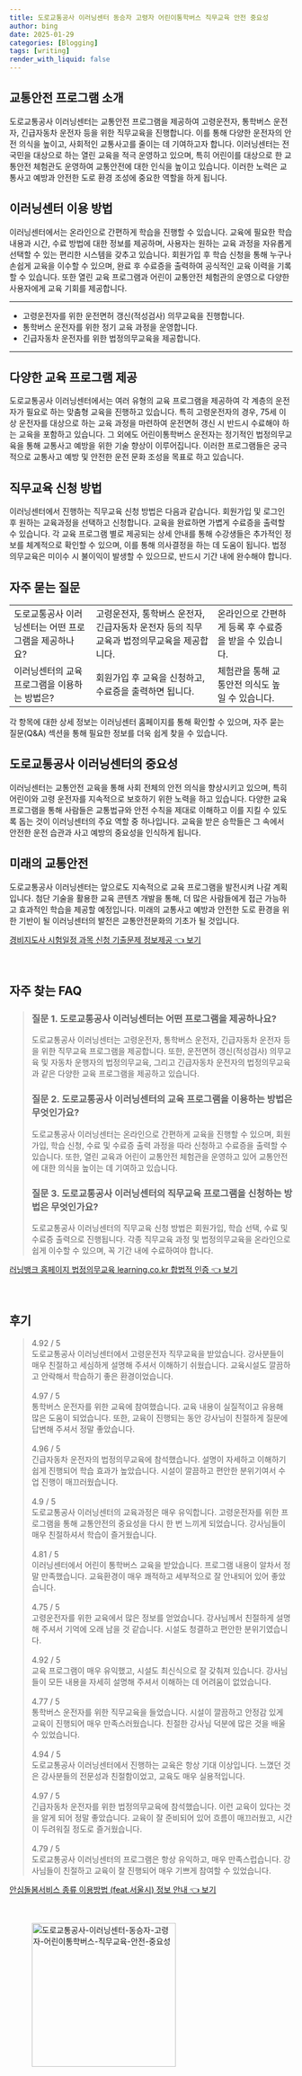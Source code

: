 ```yaml
---
title: 도로교통공사 이러닝센터 동승자 고령자 어린이통학버스 직무교육 안전 중요성
author: bing
date: 2025-01-29
categories: [Blogging]
tags: [writing]
render_with_liquid: false
---
```



<h2 id='교통안전 프로그램 소개'>교통안전 프로그램 소개</h2>

<p>도로교통공사 이러닝센터는 교통안전 프로그램을 제공하여 고령운전자, 통학버스 운전자, 긴급자동차 운전자 등을 위한 직무교육을 진행합니다. 이를 통해 다양한 운전자의 안전 의식을 높이고, 사회적인 교통사고를 줄이는 데 기여하고자 합니다. 이러닝센터는 전 국민을 대상으로 하는 열린 교육을 적극 운영하고 있으며, 특히 어린이를 대상으로 한 교통안전 체험관도 운영하여 교통안전에 대한 인식을 높이고 있습니다. 이러한 노력은 교통사고 예방과 안전한 도로 환경 조성에 중요한 역할을 하게 됩니다.</p>

<h2 id='이러닝센터 이용 방법'>이러닝센터 이용 방법</h2>

<p>이러닝센터에서는 온라인으로 간편하게 학습을 진행할 수 있습니다. 교육에 필요한 학습 내용과 시간, 수료 방법에 대한 정보를 제공하며, 사용자는 원하는 교육 과정을 자유롭게 선택할 수 있는 편리한 시스템을 갖추고 있습니다. 회원가입 후 학습 신청을 통해 누구나 손쉽게 교육을 이수할 수 있으며, 완료 후 수료증을 출력하여 공식적인 교육 이력을 기록할 수 있습니다. 또한 열린 교육 프로그램과 어린이 교통안전 체험관의 운영으로 다양한 사용자에게 교육 기회를 제공합니다.</p>

<hr />

<ul>
    <li>고령운전자를 위한 운전면허 갱신(적성검사) 의무교육을 진행합니다.</li>
    <li>통학버스 운전자를 위한 정기 교육 과정을 운영합니다.</li>
    <li>긴급자동차 운전자를 위한 법정의무교육을 제공합니다.</li>
</ul>

<hr />

<h2 id='다양한 교육 프로그램 제공'>다양한 교육 프로그램 제공</h2>

<p>도로교통공사 이러닝센터에서는 여러 유형의 교육 프로그램을 제공하여 각 계층의 운전자가 필요로 하는 맞춤형 교육을 진행하고 있습니다. 특히 고령운전자의 경우, 75세 이상 운전자를 대상으로 하는 교육 과정을 마련하여 운전면허 갱신 시 반드시 수료해야 하는 교육을 포함하고 있습니다. 그 외에도 어린이통학버스 운전자는 정기적인 법정의무교육을 통해 교통사고 예방을 위한 기술 향상이 이루어집니다. 이러한 프로그램들은 궁극적으로 교통사고 예방 및 안전한 운전 문화 조성을 목표로 하고 있습니다.</p>

<h2 id='직무교육 신청 방법'>직무교육 신청 방법</h2>

<p>이러닝센터에서 진행하는 직무교육 신청 방법은 다음과 같습니다. 회원가입 및 로그인 후 원하는 교육과정을 선택하고 신청합니다. 교육을 완료하면 가볍게 수료증을 출력할 수 있습니다. 각 교육 프로그램 별로 제공되는 상세 안내를 통해 수강생들은 추가적인 정보를 체계적으로 확인할 수 있으며, 이를 통해 의사결정을 하는 데 도움이 됩니다. 법정의무교육은 미이수 시 불이익이 발생할 수 있으므로, 반드시 기간 내에 완수해야 합니다.</p>

<h2 id='자주 묻는 질문'>자주 묻는 질문</h2>

<table>
    <tr>
        <td>도로교통공사 이러닝센터는 어떤 프로그램을 제공하나요?</td>
        <td>고령운전자, 통학버스 운전자, 긴급자동차 운전자 등의 직무교육과 법정의무교육을 제공합니다.</td>
        <td>온라인으로 간편하게 등록 후 수료증을 받을 수 있습니다.</td>
    </tr>
    <tr>
        <td>이러닝센터의 교육 프로그램을 이용하는 방법은?</td>
        <td>회원가입 후 교육을 신청하고, 수료증을 출력하면 됩니다.</td>
        <td>체험관을 통해 교통안전 의식도 높일 수 있습니다.</td>
    </tr>
</table>

<p>각 항목에 대한 상세 정보는 이러닝센터 홈페이지를 통해 확인할 수 있으며, 자주 묻는 질문(Q&A) 섹션을 통해 필요한 정보를 더욱 쉽게 찾을 수 있습니다.</p>

<h2 id='도로교통공사 이러닝센터의 중요성'>도로교통공사 이러닝센터의 중요성</h2>

<p>이러닝센터는 교통안전 교육을 통해 사회 전체의 안전 의식을 향상시키고 있으며, 특히 어린이와 고령 운전자를 지속적으로 보호하기 위한 노력을 하고 있습니다. 다양한 교육 프로그램을 통해 사람들은 교통법규와 안전 수칙을 제대로 이해하고 이를 지킬 수 있도록 돕는 것이 이러닝센터의 주요 역할 중 하나입니다. 교육을 받은 승학들은 그 속에서 안전한 운전 습관과 사고 예방의 중요성을 인식하게 됩니다.</p>

<h2 id='미래의 교통안전'>미래의 교통안전</h2>

<p>도로교통공사 이러닝센터는 앞으로도 지속적으로 교육 프로그램을 발전시켜 나갈 계획입니다. 첨단 기술을 활용한 교육 콘텐츠 개발을 통해, 더 많은 사람들에게 접근 가능하고 효과적인 학습을 제공할 예정입니다. 미래의 교통사고 예방과 안전한 도로 환경을 위한 기반이 될 이러닝센터의 발전은 교통안전문화의 기초가 될 것입니다.</p>


<p><a class="click-button" title="경비지도사 시험일정 과목 신청 기출문제 정보제공" href="https://greenforu.github.io/posts/%EA%B2%BD%EB%B9%84%EC%A7%80%EB%8F%84%EC%82%AC-%EC%8B%9C%ED%97%98%EC%9D%BC%EC%A0%95-%EA%B3%BC%EB%AA%A9-%EC%8B%A0%EC%B2%AD-%EA%B8%B0%EC%B6%9C%EB%AC%B8%EC%A0%9C-%EC%A0%95%EB%B3%B4%EC%A0%9C%EA%B3%B5/" rel="dofollow">경비지도사 시험일정 과목 신청 기출문제 정보제공 👈 보기</a></p><br>
<h2 id='자주_찾는_FAQ'>자주 찾는 FAQ</h2>
<div itemscope="" itemtype="https://schema.org/FAQPage"> 
<blockquote> 
<div itemscope="" itemprop="mainEntity" itemtype="https://schema.org/Question"> 
<h3 itemprop="name">질문 1. 도로교통공사 이러닝센터는 어떤 프로그램을 제공하나요?</h3> 
<div itemscope="" itemprop="acceptedAnswer" itemtype="https://schema.org/Answer"> 
<span itemprop="text"> 
<p>도로교통공사 이러닝센터는 고령운전자, 통학버스 운전자, 긴급자동차 운전자 등을 위한 직무교육 프로그램을 제공합니다. 또한, 운전면허 갱신(적성검사) 의무교육 및 자동차 운행자의 법정의무교육, 그리고 긴급자동차 운전자의 법정의무교육과 같은 다양한 교육 프로그램을 제공하고 있습니다.</p> 
</span> 
</div> 
</div> 

<div itemscope="" itemprop="mainEntity" itemtype="https://schema.org/Question"> 
<h3 itemprop="name">질문 2. 도로교통공사 이러닝센터의 교육 프로그램을 이용하는 방법은 무엇인가요?</h3> 
<div itemscope="" itemprop="acceptedAnswer" itemtype="https://schema.org/Answer"> 
<span itemprop="text"> 
<p>도로교통공사 이러닝센터는 온라인으로 간편하게 교육을 진행할 수 있으며, 회원가입, 학습 신청, 수료 및 수료증 출력 과정을 따라 신청하고 수료증을 출력할 수 있습니다. 또한, 열린 교육과 어린이 교통안전 체험관을 운영하고 있어 교통안전에 대한 의식을 높이는 데 기여하고 있습니다.</p> 
</span> 
</div> 
</div> 

<div itemscope="" itemprop="mainEntity" itemtype="https://schema.org/Question"> 
<h3 itemprop="name">질문 3. 도로교통공사 이러닝센터의 직무교육 프로그램을 신청하는 방법은 무엇인가요?</h3> 
<div itemscope="" itemprop="acceptedAnswer" itemtype="https://schema.org/Answer"> 
<span itemprop="text"> 
<p>도로교통공사 이러닝센터의 직무교육 신청 방법은 회원가입, 학습 선택, 수료 및 수료증 출력으로 진행됩니다. 각종 직무교육 과정 및 법정의무교육을 온라인으로 쉽게 이수할 수 있으며, 꼭 기간 내에 수료하여야 합니다.</p> 
</span> 
</div> 
</div> 
</blockquote> 
</div>
<p><a class="click-button" title="러닝뱅크 홈페이지 법정의무교육 learning.co.kr 합법적 인증" href="https://greenforu.github.io/posts/%EB%9F%AC%EB%8B%9D%EB%B1%85%ED%81%AC-%ED%99%88%ED%8E%98%EC%9D%B4%EC%A7%80-%EB%B2%95%EC%A0%95%EC%9D%98%EB%AC%B4%EA%B5%90%EC%9C%A1-learning.co.kr-%ED%95%A9%EB%B2%95%EC%A0%81-%EC%9D%B8%EC%A6%9D/" rel="dofollow">러닝뱅크 홈페이지 법정의무교육 learning.co.kr 합법적 인증 👈 보기</a></p><br>
<h2 id='후기'>후기</h2>
<div itemscope itemtype="https://schema.org/Product">
  <blockquote>
  <div itemprop="review" itemscope itemtype="https://schema.org/Review">
      <div itemprop="reviewRating" itemscope itemtype="https://schema.org/Rating"> <span itemprop="ratingValue">4.92</span> / <span itemprop="bestRating">5</span> </div>
      <span itemprop="reviewBody">도로교통공사 이러닝센터에서 고령운전자 직무교육을 받았습니다. 강사분들이 매우 친절하고 세심하게 설명해 주셔서 이해하기 쉬웠습니다. 교육시설도 깔끔하고 안락해서 학습하기 좋은 환경이었습니다.</span>
  </div>
  <br>
  <div itemprop="review" itemscope itemtype="https://schema.org/Review">
      <div itemprop="reviewRating" itemscope itemtype="https://schema.org/Rating"> <span itemprop="ratingValue">4.97</span> / <span itemprop="bestRating">5</span> </div>
      <span itemprop="reviewBody">통학버스 운전자를 위한 교육에 참여했습니다. 교육 내용이 실질적이고 유용해 많은 도움이 되었습니다. 또한, 교육이 진행되는 동안 강사님이 친절하게 질문에 답변해 주셔서 정말 좋았습니다.</span>
  </div>
  <br>
  <div itemprop="review" itemscope itemtype="https://schema.org/Review">
      <div itemprop="reviewRating" itemscope itemtype="https://schema.org/Rating"> <span itemprop="ratingValue">4.96</span> / <span itemprop="bestRating">5</span> </div>
      <span itemprop="reviewBody">긴급자동차 운전자의 법정의무교육에 참석했습니다. 설명이 자세하고 이해하기 쉽게 진행되어 학습 효과가 높았습니다. 시설이 깔끔하고 편안한 분위기여서 수업 진행이 매끄러웠습니다.</span>
  </div>
  <br>
  <div itemprop="review" itemscope itemtype="https://schema.org/Review">
      <div itemprop="reviewRating" itemscope itemtype="https://schema.org/Rating"> <span itemprop="ratingValue">4.9</span> / <span itemprop="bestRating">5</span> </div>
      <span itemprop="reviewBody">도로교통공사 이러닝센터의 교육과정은 매우 유익합니다. 고령운전자를 위한 프로그램을 통해 교통안전의 중요성을 다시 한 번 느끼게 되었습니다. 강사님들이 매우 친절하셔서 학습이 즐거웠습니다.</span>
  </div>
  <br>
  <div itemprop="review" itemscope itemtype="https://schema.org/Review">
      <div itemprop="reviewRating" itemscope itemtype="https://schema.org/Rating"> <span itemprop="ratingValue">4.81</span> / <span itemprop="bestRating">5</span> </div>
      <span itemprop="reviewBody">이러닝센터에서 어린이 통학버스 교육을 받았습니다. 프로그램 내용이 알차서 정말 만족했습니다. 교육환경이 매우 쾌적하고 세부적으로 잘 안내되어 있어 좋았습니다.</span>
  </div>
  <br>
  <div itemprop="review" itemscope itemtype="https://schema.org/Review">
      <div itemprop="reviewRating" itemscope itemtype="https://schema.org/Rating"> <span itemprop="ratingValue">4.75</span> / <span itemprop="bestRating">5</span> </div>
      <span itemprop="reviewBody">고령운전자를 위한 교육에서 많은 정보를 얻었습니다. 강사님께서 친절하게 설명해 주셔서 기억에 오래 남을 것 같습니다. 시설도 청결하고 편안한 분위기였습니다.</span>
  </div>
  <br>
  <div itemprop="review" itemscope itemtype="https://schema.org/Review">
      <div itemprop="reviewRating" itemscope itemtype="https://schema.org/Rating"> <span itemprop="ratingValue">4.92</span> / <span itemprop="bestRating">5</span> </div>
      <span itemprop="reviewBody">교육 프로그램이 매우 유익했고, 시설도 최신식으로 잘 갖춰져 있습니다. 강사님들이 모든 내용을 자세히 설명해 주셔서 이해하는 데 어려움이 없었습니다.</span>
  </div>
  <br>
  <div itemprop="review" itemscope itemtype="https://schema.org/Review">
      <div itemprop="reviewRating" itemscope itemtype="https://schema.org/Rating"> <span itemprop="ratingValue">4.77</span> / <span itemprop="bestRating">5</span> </div>
      <span itemprop="reviewBody">통학버스 운전자를 위한 직무교육을 들었습니다. 시설이 깔끔하고 안정감 있게 교육이 진행되어 매우 만족스러웠습니다. 친절한 강사님 덕분에 많은 것을 배울 수 있었습니다.</span>
  </div>
  <br>
  <div itemprop="review" itemscope itemtype="https://schema.org/Review">
      <div itemprop="reviewRating" itemscope itemtype="https://schema.org/Rating"> <span itemprop="ratingValue">4.94</span> / <span itemprop="bestRating">5</span> </div>
      <span itemprop="reviewBody">도로교통공사 이러닝센터에서 진행하는 교육은 항상 기대 이상입니다. 느꼈던 것은 강사분들의 전문성과 친절함이었고, 교육도 매우 실용적입니다.</span>
  </div>
  <br>
  <div itemprop="review" itemscope itemtype="https://schema.org/Review">
      <div itemprop="reviewRating" itemscope itemtype="https://schema.org/Rating"> <span itemprop="ratingValue">4.97</span> / <span itemprop="bestRating">5</span> </div>
      <span itemprop="reviewBody">긴급자동차 운전자를 위한 법정의무교육에 참석했습니다. 이런 교육이 있다는 것을 알게 되어 정말 좋았습니다. 교육이 잘 준비되어 있어 흐름이 매끄러웠고, 시간이 두려워질 정도로 즐거웠습니다.</span>
  </div>
  <br>
  <div itemprop="review" itemscope itemtype="https://schema.org/Review">
      <div itemprop="reviewRating" itemscope itemtype="https://schema.org/Rating"> <span itemprop="ratingValue">4.79</span> / <span itemprop="bestRating">5</span> </div>
      <span itemprop="reviewBody">도로교통공사 이러닝센터의 프로그램은 항상 유익하고, 매우 만족스럽습니다. 강사님들이 친절하고 교육이 잘 진행되어 매우 기쁘게 참여할 수 있었습니다.</span>
  </div>
  </blockquote>
</div>
<p><a class="click-button" title="안심돌봄서비스 종류 이용방법 (feat.서울시) 정보 안내" href="https://greenforu.github.io/posts/%EC%95%88%EC%8B%AC%EB%8F%8C%EB%B4%84%EC%84%9C%EB%B9%84%EC%8A%A4-%EC%A2%85%EB%A5%98-%EC%9D%B4%EC%9A%A9%EB%B0%A9%EB%B2%95-(feat.%EC%84%9C%EC%9A%B8%EC%8B%9C)-%EC%A0%95%EB%B3%B4-%EC%95%88%EB%82%B4/" rel="dofollow">안심돌봄서비스 종류 이용방법 (feat.서울시) 정보 안내 👈 보기</a></p><br>
<figure class="image"><img src="https://greenforu.github.io/assets/img/thumbnail/도로교통공사-이러닝센터-동승자-고령자-어린이통학버스-직무교육-안전-중요성.webp" alt="도로교통공사-이러닝센터-동승자-고령자-어린이통학버스-직무교육-안전-중요성" width="256" height="256"></figure>